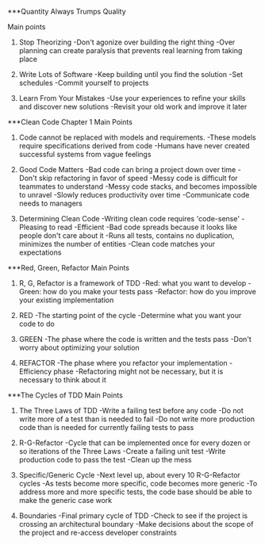 ***Quantity Always Trumps Quality

Main points
1) Stop Theorizing
    -Don't agonize over building the right thing
    -Over planning can create paralysis that prevents real learning from taking place

2) Write Lots of Software
    -Keep building until you find the solution
    -Set schedules
    -Commit yourself to projects

3) Learn From Your Mistakes
    -Use your experiences to refine your skills and discover new solutions
    -Revisit your old work and improve it later


***Clean Code Chapter 1
Main Points
1) Code cannot be replaced with models and requirements.
    -These models require specifications derived from code
    -Humans have never created successful systems from vague feelings

2) Good Code Matters
    -Bad code can bring a project down over time
    -Don't skip refactoring in favor of speed
    -Messy code is difficult for teammates to understand
    -Messy code stacks, and becomes impossible to unravel
    -Slowly reduces productivity over time
    -Communicate code needs to managers

3) Determining Clean Code
    -Writing clean code requires 'code-sense'
    -Pleasing to read
    -Efficient
    -Bad code spreads because it looks like people don't care about it
    -Runs all tests, contains no duplication, minimizes the number of entities
    -Clean code matches your expectations

***Red, Green, Refactor
Main Points
1) R, G, Refactor is a framework of TDD
    -Red: what you want to develop
    -Green: how do you make your tests pass
    -Refactor: how do you improve your existing implementation 

2) RED
    -The starting point of the cycle
    -Determine what you want your code to do

3) GREEN
    -The phase where the code is written and the tests pass
    -Don't worry about optimizing your solution

4) REFACTOR
    -The phase where you refactor your implementation
    -Efficiency phase
    -Refactoring might not be necessary, but it is necessary to think about it

***The Cycles of TDD
Main Points
1) The Three Laws of TDD
    -Write a failing test before any code
    -Do not write more of a test than is needed to fail
    -Do not write more production code than is needed for currently failing tests to pass

2) R-G-Refactor
    -Cycle that can be implemented once for every dozen or so iterations of the Three Laws
    -Create a failing unit test
    -Write production code to pass the test
    -Clean up the mess

3) Specific/Generic Cycle
    -Next level up, about every 10 R-G-Refactor cycles
    -As tests become more specific, code becomes more generic
    -To address more and more specific tests, the code base should be able to make the generic case work

4) Boundaries
    -Final primary cycle of TDD
    -Check to see if the project is crossing an architectural boundary
    -Make decisions about the scope of the project and re-access developer constraints

